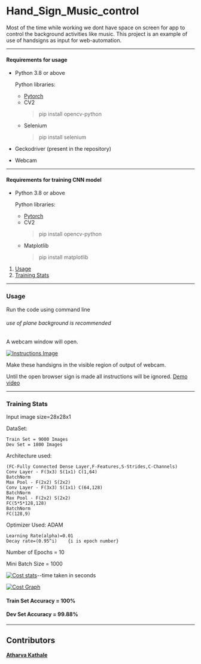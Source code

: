 # Hand_Sign_Music_control
Most of the time while working we dont have space on screen for app to control the background activities like music.
This project is an example of use of handsigns as input for web-automation.

---

#### Requirements for usage
* Python 3.8 or above

    Python libraries:
    * [Pytorch](https://pytorch.org/)
    * CV2
      > pip install opencv-python
    * Selenium
      > pip install selenium
* Geckodriver
(present in the repository)
* Webcam

---

#### Requirements for training CNN model
* Python 3.8 or above

    Python libraries:
    * [Pytorch](https://pytorch.org/)
    * CV2
      > pip install opencv-python
    * Matplotlib
      > pip install matplotlib
      
1. [Usage](#usage)
2. [Training Stats](#training-stats)

---


### Usage
Run the code using command line
###### use of plane background is recommended

A webcam window will open.

<a href="https://drive.google.com/file/d/1CpgfY4xAcSS2LlmuNEFIMoi_GkoPmGUY/view?usp=sharing"><img src="https://drive.google.com/uc?export=view&id=1CpgfY4xAcSS2LlmuNEFIMoi_GkoPmGUY" alt="Instructions Image"></a>
    

Make these handsigns in the visible region of output of webcam.

Until the open browser sign is made all instructions will be ignored.
<a href="https://drive.google.com/file/d/1qaKtV5Gom2dx8soXgI0vn_Ne4RITov_0/view?usp=sharing">Demo video</a>

---

### Training Stats
Input image size=28x28x1

DataSet:

    Train Set = 9000 Images
    Dev Set = 1800 Images
Architecture used:

    (FC-Fully Connected Dense Layer,F-Features,S-Strides,C-Channels)
    Conv Layer - F(3x3) S(1x1) C(1,64)
    BatchNorm 
    Max Pool - F(2x2) S(2x2)
    Conv Layer - F(3x3) S(1x1) C(64,128)
    BatchNorm
    Max Pool - F(2x2) S(2x2)
    FC(5*5*128,128)
    BatchNorm
    FC(128,9)
Optimizer Used: ADAM

    Learning Rate(alpha)=0.01
    Decay rate=(0.95^i)    {i is epoch number}
Number of Epochs = 10

Mini Batch Size = 1000

<a href="https://drive.google.com/file/d/1cEbbeFhMenBc-5gItIvp-NSXY7pVVfOt/view?usp=sharing"><img src="https://drive.google.com/uc?export=view&id=1cEbbeFhMenBc-5gItIvp-NSXY7pVVfOt" alt="Cost stats"></a>--time taken in seconds


<a href="https://drive.google.com/file/d/1VrM64E5dJISVl9goOi5Pc8chZYsb4QVj/view?usp=sharing"><img src="https://drive.google.com/uc?export=view&id=1VrM64E5dJISVl9goOi5Pc8chZYsb4QVj" alt="Cost Graph"></a>

#### Train Set Accuracy = 100%

#### Dev Set Accuracy = 99.88% 


---


## Contributors
**[Atharva Kathale](https://github.com/Atharva-K12)**

